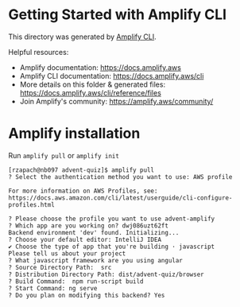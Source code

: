 # Getting Started with Amplify CLI

This directory was generated by [Amplify CLI](https://docs.amplify.aws/cli).

Helpful resources:

-   Amplify documentation: https://docs.amplify.aws
-   Amplify CLI documentation: https://docs.amplify.aws/cli
-   More details on this folder & generated files: https://docs.amplify.aws/cli/reference/files
-   Join Amplify's community: https://amplify.aws/community/


# Amplify installation

Run `amplify pull` or `amplify init`

```
[rzapach@nb097 advent-quiz]$ amplify pull
? Select the authentication method you want to use: AWS profile

For more information on AWS Profiles, see:
https://docs.aws.amazon.com/cli/latest/userguide/cli-configure-profiles.html

? Please choose the profile you want to use advent-amplify
? Which app are you working on? dwj086uzt62ft
Backend environment 'dev' found. Initializing...
? Choose your default editor: IntelliJ IDEA
✔ Choose the type of app that you're building · javascript
Please tell us about your project
? What javascript framework are you using angular
? Source Directory Path:  src
? Distribution Directory Path: dist/advent-quiz/browser
? Build Command:  npm run-script build
? Start Command: ng serve
? Do you plan on modifying this backend? Yes
```

